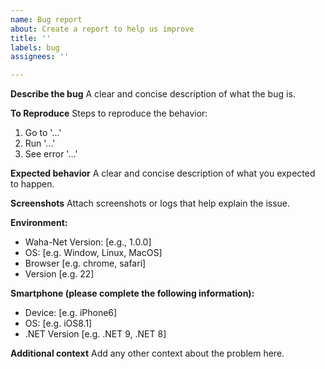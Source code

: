 ```yaml
---
name: Bug report
about: Create a report to help us improve
title: ''
labels: bug
assignees: ''

---
```


**Describe the bug**
A clear and concise description of what the bug is.

**To Reproduce**
Steps to reproduce the behavior:
1. Go to '...'
2. Run '...'
3. See error '...'

**Expected behavior**
A clear and concise description of what you expected to happen.

**Screenshots**
Attach screenshots or logs that help explain the issue.

**Environment:**
 - Waha-Net Version: [e.g., 1.0.0]
- OS: [e.g. Window, Linux, MacOS]
 - Browser [e.g. chrome, safari]
 - Version [e.g. 22]

**Smartphone (please complete the following information):**
 - Device: [e.g. iPhone6]
 - OS: [e.g. iOS8.1]
 - .NET Version [e.g. .NET 9, .NET 8]

**Additional context**
Add any other context about the problem here.
